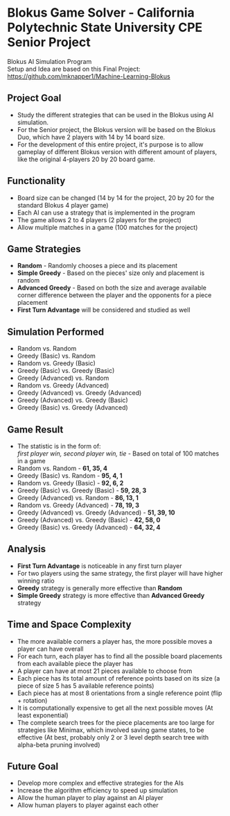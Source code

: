# Blokus Game Solver - California Polytechnic State University CPE Senior Project
Blokus AI Simulation Program  
Setup and Idea are based on this Final Project: https://github.com/mknapper1/Machine-Learning-Blokus

## Project Goal
* Study the different strategies that can be used in the Blokus using AI simulation.
* For the Senior project, the Blokus version will be based on the Blokus Duo, which have 2 players with 14 by 14 board size.
* For the development of this entire project, it's purpose is to allow gameplay of different Blokus version with different amount of players, like the original 4-players 20 by 20 board game.

## Functionality
* Board size can be changed (14 by 14 for the project, 20 by 20 for the standard Blokus 4 player game)
* Each AI can use a strategy that is implemented in the program
* The game allows 2 to 4 players (2 players for the project)
* Allow multiple matches in a game (100 matches for the project)

## Game Strategies
* **Random** - Randomly chooses a piece and its placement
* **Simple Greedy** - Based on the pieces' size only and placement is random
* **Advanced Greedy** - Based on both the size and average available corner difference between the player and the opponents for a piece placement
* **First Turn Advantage** will be considered and studied as well

## Simulation Performed
* Random vs. Random
* Greedy (Basic) vs. Random
* Random vs. Greedy (Basic)
* Greedy (Basic) vs. Greedy (Basic)
* Greedy (Advanced) vs. Random
* Random vs. Greedy (Advanced)
* Greedy (Advanced) vs. Greedy (Advanced)
* Greedy (Advanced) vs. Greedy (Basic)
* Greedy (Basic) vs. Greedy (Advanced)

## Game Result
* The statistic is in the form of:  
     *first player win, second player win, tie* - Based on total of 100 matches in a game
* Random vs. Random - **61, 35, 4**
* Greedy (Basic) vs. Random - **95, 4, 1**
* Random vs. Greedy (Basic) - **92, 6, 2**
* Greedy (Basic) vs. Greedy (Basic) - **59, 28, 3**
* Greedy (Advanced) vs. Random - **86, 13, 1**
* Random vs. Greedy (Advanced) - **78, 19, 3**
* Greedy (Advanced) vs. Greedy (Advanced) - **51, 39, 10**
* Greedy (Advanced) vs. Greedy (Basic) - **42, 58, 0**
* Greedy (Basic) vs. Greedy (Advanced) - **64, 32, 4**

## Analysis
* **First Turn Advantage** is noticeable in any first turn player
* For two players using the same strategy, the first player will have higher winning ratio
* **Greedy** strategy is generally more effective than **Random**
* **Simple Greedy** strategy is more effective than **Advanced Greedy** strategy

## Time and Space Complexity
* The more available corners a player has, the more possible moves a player can have overall
* For each turn, each player has to find all the possible board placements from each available piece the player has
* A player can have at most 21 pieces available to choose from
* Each piece has its total amount of reference points based on its size (a piece of size 5 has 5 available reference points)
* Each piece has at most 8 orientations from a single reference point (flip + rotation)
* It is computationally expensive to get all the next possible moves (At least exponential)
* The complete search trees for the piece placements are too large for strategies like Minimax, which involved saving game states, to be effective (At best, probably only 2 or 3 level depth search tree with alpha-beta pruning involved)

## Future Goal
* Develop more complex and effective strategies for the AIs
* Increase the algorithm efficiency to speed up simulation
* Allow the human player to play against an AI player
* Allow human players to player against each other
